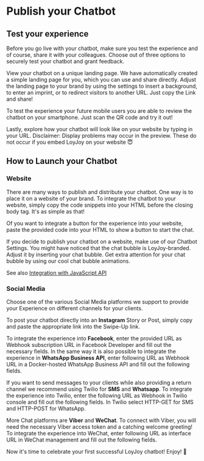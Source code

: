 # Publish your Chatbot

## Test your experience 

Before you go live with your chatbot, make sure you test the experience and of course, share it with your colleagues. Choose out of three options to securely test your chatbot and grant feedback.

View your chatbot on a unique landing page. We have automatically created a simple landing page for you, which you can use and share directly. Adjust the landing page to your brand by using the settings to insert a background, to enter an imprint, or to redirect visitors to another URL. Just copy the Link and share! 

To test the experience your future mobile users you are able to review the chatbot on your smartphone. Just scan the QR code and try it out!

Lastly, explore how your chatbot will look like on your website by typing in your URL. Disclaimer: Display problems may occur in the preview. These do not occur if you embed LoyJoy on your website 😇

## How to Launch your Chatbot 

### Website 

There are many ways to publish and distribute your chatbot. One way is to place it on a website of your brand. To integrate the chatbot to your website, simply copy the code snippets into your HTML before the closing body tag. It's as simple as that!

Of you want to integrate a button for the experience into your website, paste the provided code into your HTML to show a button to start the chat.

If you decide to publish your chatbot on a website, make use of our Chatbot Settings. You might have noticed that the chat bubble is LoyJoy-branded. Adjust it by inserting your chat bubble. Get extra attention for your chat bubble by using our cool chat bubble animations.

See also [Integration with JavaScript API](/experiences/publish/java_integration.md)

### Social Media 

Choose one of the various Social Media platforms we support to provide your Experience on different channels for your clients.

To post your chatbot directly into an **Instagram** Story or Post, simply copy and paste the appropriate link into the Swipe-Up link.

To integrate the experience into **Facebook**, enter the provided URL as Webhook subscription URL in Facebook Developer and fill out the  necessary fields. In the same way it is also possible to integrate the experience in **WhatsApp Business API**, enter following URL as Webhook URL in a Docker-hosted WhatsApp Business API and fill out the following fields. 

If you want to send messages to your clients while also providing a return channel we recommend using Twilio for **SMS** and **Whatsapp**. To integrate the experience into Twilio, enter the following URL as Webhook in Twilio console and fill out the following fields. In Twilio select HTTP-GET for SMS and HTTP-POST for WhatsApp.

More Chat platforms are **Viber** and **WeChat**. To connect with Viber, you will need the necessary Viber access token and a catching welcome greeting! To integrate the experience into WeChat, enter following URL as interface URL in WeChat management and fill out the following fields.

Now it's time to celebrate your first successful LoyJoy chatbot! Enjoy! 🎉

